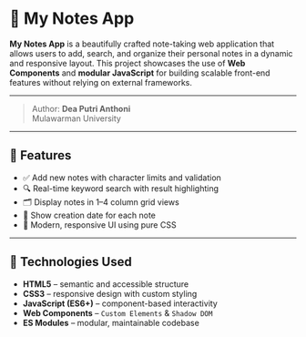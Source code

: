 # 📝 My Notes App

**My Notes App** is a beautifully crafted note-taking web application that allows users to add, search, and organize their personal notes in a dynamic and responsive layout. This project showcases the use of **Web Components** and **modular JavaScript** for building scalable front-end features without relying on external frameworks.

---

> Author: **Dea Putri Anthoni**  
> Mulawarman University

---

## 🚀 Features

- ✅ Add new notes with character limits and validation
- 🔍 Real-time keyword search with result highlighting
- 🗂️ Display notes in 1–4 column grid views
- 📅 Show creation date for each note
- 🎨 Modern, responsive UI using pure CSS

---

## 🧰 Technologies Used

- **HTML5** – semantic and accessible structure
- **CSS3** – responsive design with custom styling
- **JavaScript (ES6+)** – component-based interactivity
- **Web Components** – `Custom Elements` & `Shadow DOM`  
- **ES Modules** – modular, maintainable codebase
